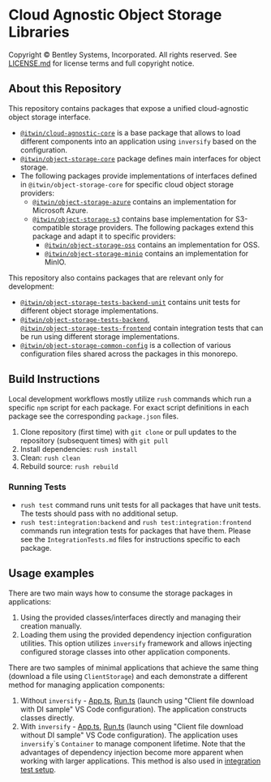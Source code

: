 # Cloud Agnostic Object Storage Libraries

Copyright © Bentley Systems, Incorporated. All rights reserved. See [LICENSE.md](./LICENSE.md) for license terms and full copyright notice.

## About this Repository

This repository contains packages that expose a unified cloud-agnostic object storage interface.

- [`@itwin/cloud-agnostic-core`](./cloud-agnostic/core/README.md) is a base package that allows to load different components into an application using `inversify` based on the configuration.
- [`@itwin/object-storage-core`](./storage/core/README.md) package defines main interfaces for object storage.
- The following packages provide implementations of interfaces defined in `@itwin/object-storage-core` for specific cloud object storage providers:
  - [`@itwin/object-storage-azure`](./storage/azure/README.md) contains an implementation for Microsoft Azure.
  - [`@itwin/object-storage-s3`](./storage/s3/README.md) contains base implementation for S3-compatible storage providers. The following packages extend this package and adapt it to specific providers:
    - [`@itwin/object-storage-oss`](./storage/oss/README.md) contains an implementation for OSS.
    - [`@itwin/object-storage-minio`](./storage/minio/README.md) contains an implementation for MinIO.

This repository also contains packages that are relevant only for development:
- [`@itwin/object-storage-tests-backend-unit`](./tests//backend-storage-unit/README.md) contains unit tests for different object storage implementations.
- [`@itwin/object-storage-tests-backend`](./tests/backend-storage/README.md),\
  [`@itwin/object-storage-tests-frontend`](./tests/frontend-storage/README.md) contain integration tests that can be run using different storage implementations.
- [`@itwin/object-storage-common-config`](./utils/common-config/README.md) is a collection of various configuration files shared across the packages in this monorepo.

## Build Instructions

Local development workflows mostly utilize `rush` commands which run a specific `npm` script for each package. For exact script definitions in each package see the corresponding `package.json` files.

1. Clone repository (first time) with `git clone` or pull updates to the repository (subsequent times) with `git pull`
2. Install dependencies: `rush install`
3. Clean: `rush clean`
4. Rebuild source: `rush rebuild`

### Running Tests

- `rush test` command runs unit tests for all packages that have unit tests. The tests should pass with no additional setup.
- `rush test:integration:backend` and `rush test:integration:frontend` commands run integration tests for packages that have them. Please see the `IntegrationTests.md` files for instructions specific to each package.

## Usage examples

There are two main ways how to consume the storage packages in applications:
1. Using the provided classes/interfaces directly and managing their creation manually.
1. Loading them using the provided dependency injection configuration utilities. This option utilizes `inversify` framework and allows injecting configured storage classes into other application components.

There are two samples of minimal applications that achieve the same thing (download a file using `ClientStorage`) and each demonstrate a different method for managing application components:
1. Without `inversify` - [App.ts](./samples/src/client-file-download/without-inversify/App.ts), [Run.ts](./samples/src/client-file-download/without-inversify/Run.ts) (launch using "Client file download with DI sample" VS Code configuration). The application constructs classes directly.
1. With `inversify` - [App.ts](./samples/src/client-file-download/with-inversify/App.ts), [Run.ts](./samples/src/client-file-download/with-inversify/Run.ts) (launch using "Client file download without DI sample" VS Code configuration). The application uses `inversify`\`s `Container` to manage component lifetime. Note that the advantages of dependency injection become more apparent when working with larger applications. This method is also used in [integration test setup](tests/object-storage/src/StorageIntegrationTests.ts).

